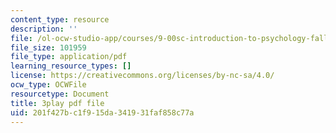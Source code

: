 ```yaml
---
content_type: resource
description: ''
file: /ol-ocw-studio-app/courses/9-00sc-introduction-to-psychology-fall-2011/201f427bc1f915da341931faf858c77a_SjjGiqf96rI.pdf
file_size: 101959
file_type: application/pdf
learning_resource_types: []
license: https://creativecommons.org/licenses/by-nc-sa/4.0/
ocw_type: OCWFile
resourcetype: Document
title: 3play pdf file
uid: 201f427b-c1f9-15da-3419-31faf858c77a
---
```

